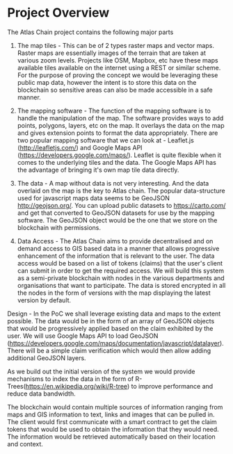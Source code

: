 # Project Overview

The Atlas Chain project contains the following major parts 
1. The map tiles - This can be of 2 types raster maps and vector maps. Raster maps are essentially images of the terrain that are taken at various zoom levels. Projects like OSM, Mapbox, etc have these maps available tiles available on the internet using a REST or similar scheme. For the purpose of proving the concept we would be leveraging these public map data, however the intent is to store this data on the blockchain so sensitive areas can also be made accessible in a safe manner.

2. The mapping software - The function of the mapping software is to handle the manipulation of the map. The software provides ways to add points, polygons, layers, etc on the map. It overlays the data on the map and gives extension points to format the data appropriately. There are two popular mapping software that we can look at - Leaflet.js (http://leafletjs.com/) and Google Maps API (https://developers.google.com/maps/). 
Leaflet is quite flexible when it comes to the underlying tiles and the data. The Google Maps API has the advantage of bringing it's own map tile data directly. 

3. The data - A map without data is not very interesting. And the data overlaid on the map is the key to Atlas chain. The popular data-structure used for javascript maps data seems to be GeoJSON http://geojson.org/. You can upload public datasets to https://carto.com/ and get that converted to GeoJSON datasets for use by the mapping software. The GeoJSON object would be the one that we store on the blockchain with permissions.

4. Data Access - The Atlas Chain aims to provide decentralised and on demand access to GIS based data in a manner that allows progressive enhancement of the information that is relevant to the user. The data access would be based on a list of tokens (claims) that the user's client can submit in order to get the required access. 
We will build this system as a semi-private blockchain with nodes in the various departments and organisations that want to participate. The data is stored encrypted in all the nodes in the form of versions with the map displaying the latest version by default. 

Design - 
In the PoC we shall leverage existing data and maps to the extent possible. The data would be in the form of an array of GeoJSON objects that would be progressively applied based on the claim exhibited by the user. We will use Google Maps API to load GeoJSON (https://developers.google.com/maps/documentation/javascript/datalayer). There will be a simple claim verification which would then allow adding additional GeoJSON layers. 

As we build out the initial version of the system we would provide mechanisms to index the data in the form of R-Trees(https://en.wikipedia.org/wiki/R-tree) to improve performance and reduce data bandwidth. 

The blockchain would contain multiple sources of information ranging from maps and GIS information to text, links and images that can be pulled in. The client would first communicate with a smart contract to get the claim tokens that would be used to obtain the information that they would need. The information would be retrieved automatically based on their location and context. 
